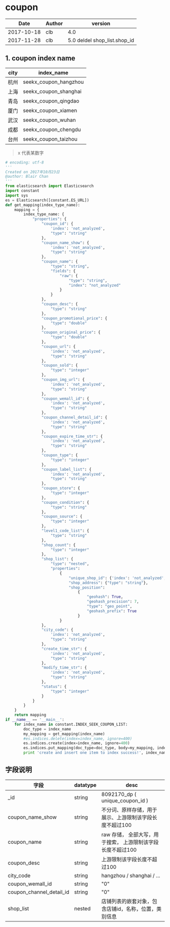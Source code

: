 # coupon

Date | Author | version
------- | ------- | -------
2017-10-18 | clb | 4.0
2017-11-28 | clb | 5.0 deldel shop_list.shop_id

## 1. coupon index name

city | index_name
------- | ------- 
杭州 | seekx\_coupon\_hangzhou
上海 | seekx\_coupon\_shanghai
青岛 | seekx\_coupon\_qingdao
厦门 | seekx\_coupon\_xiamen
武汉 | seekx\_coupon\_wuhan
成都 | seekx\_coupon\_chengdu
台州 | seekx\_coupon\_taizhou

> x 代表某数字 

```python
# encoding: utf-8
'''
Created on 2017年10月23日
@author: Blair Chan
'''
from elasticsearch import Elasticsearch
import constant
import sys
es = Elasticsearch([constant.ES_URL])
def get_mapping(index_type_name):
    mapping = {
        index_type_name: {
            "properties": {
                "coupon_id": {
                    'index': 'not_analyzed',
                    "type": "string"
                },
                "coupon_name_show": {
                    'index': 'not_analyzed',
                    "type": "string"
                },
                "coupon_name": {
                    "type": "string",
                    "fields": {
                        "raw": {
                            "type": "string",
                            "index": "not_analyzed"
                        }
                    }
                },
                "coupon_desc": {
                    "type": "string"
                },
                "coupon_promotional_price": {
                    "type": "double"
                },
                "coupon_original_price": {
                    "type": "double"
                },
                "coupon_url": {
                    'index': 'not_analyzed',
                    "type": "string"
                },
                "coupon_sold": {
                    "type": "integer"
                },
                "coupon_img_url": {
                    'index': 'not_analyzed',
                    "type": "string"
                },
                "coupon_wemall_id": {
                    'index': 'not_analyzed',
                    "type": "string"
                },
                "coupon_channel_detail_id": {
                    'index': 'not_analyzed',
                    "type": "string"
                },
                "coupon_expire_time_str": {
                    'index': 'not_analyzed',
                    "type": "string"
                },
                "coupon_type": {
                    "type": "integer"
                },
                "coupon_label_list": {
                    'index': 'not_analyzed',
                    "type": "string"
                },
                "coupon_store": {
                    "type": "integer"
                },
                "coupon_condition": {
                    "type": "string"
                },
                "coupon_source": {
                    "type": "integer"
                },
                "level1_code_list": {
                    "type": "string"
                },
                "shop_count": {
                    "type": "integer"
                },
                "shop_list": {
                    "type": "nested",
                    "properties":
                        {
                            "unique_shop_id": {'index': 'not_analyzed', "type": "string"},
                            "shop_address": {"type": "string"},
                            "shop_position":
                                {
                                    "geohash": True,
                                    "geohash_precision": 7,
                                    "type": "geo_point",
                                    "geohash_prefix": True
                                }
                        }
                },
                "city_code": {
                    'index': 'not_analyzed',
                    "type": "string"
                },
                "create_time_str": {
                    'index': 'not_analyzed',
                    "type": "string"
                },
                "modify_time_str": {
                    'index': 'not_analyzed',
                    "type": "string"
                },
                "status": {
                    "type": "integer"
                }
            }
        }
    }
    return mapping
if __name__ == '__main__':
    for index_name in constant.INDEX_SEEK_COUPON_LIST:
        doc_type = index_name
        my_mapping = get_mapping(index_name)
        #es.indices.delete(index=index_name, ignore=400)
        es.indices.create(index=index_name, ignore=400)
        es.indices.put_mapping(doc_type=doc_type, body=my_mapping, index=index_name)
        print 'create and insert one item to index success!', index_name
```

## 字段说明 

 字段 | datatype | desc
------- | ------- | -------
_id | string | 8092170_dp ( unique_coupon_id )
coupon_name_show | string | 不分词、原样存储，用于展示、上游限制该字段长度不超过100
coupon_name | string | raw 存储， 全部大写，用于搜索， 上游限制该字段长度不超过100
coupon_desc | string | 上游限制该字段长度不超过100
city_code | string | hangzhou / shanghai / ...
coupon_wemall_id | string | "0"
coupon_channel_detail_id | string | "0"
shop_list | nested | 店铺列表的嵌套对象，包含店铺id，名称，位置，类别信息
